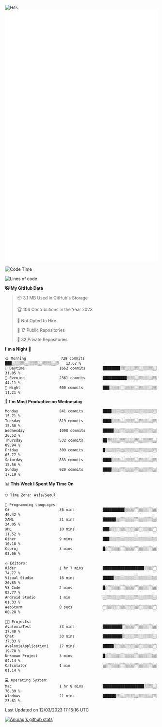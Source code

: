 ![Hits](https://hits.seeyoufarm.com/api/count/incr/badge.svg?url=https%3A%2F%2Fgithub.com%2Fkokose1234&count_bg=%2379C83D&title_bg=%23555555&icon=apple.svg&icon_color=%23E7E7E7&title=hits&edge_flat=false)
<br/>
![Metrics](https://github.com/kokose1234/kokose1234/blob/main/github-metrics.svg)

<!--START_SECTION:waka-->
![Code Time](http://img.shields.io/badge/Code%20Time-780%20hrs%2049%20mins-blue)

![Lines of code](https://img.shields.io/badge/From%20Hello%20World%20I%27ve%20Written-20.0%20million%20lines%20of%20code-blue)

**🐱 My GitHub Data** 

> 📦 3.1 MB Used in GitHub's Storage 
 > 
> 🏆 104 Contributions in the Year 2023
 > 
> 🚫 Not Opted to Hire
 > 
> 📜 17 Public Repositories 
 > 
> 🔑 32 Private Repositories 
 > 
**I'm a Night 🦉** 

```text
🌞 Morning                729 commits         ███░░░░░░░░░░░░░░░░░░░░░░   13.62 % 
🌆 Daytime                1662 commits        ████████░░░░░░░░░░░░░░░░░   31.05 % 
🌃 Evening                2361 commits        ███████████░░░░░░░░░░░░░░   44.11 % 
🌙 Night                  600 commits         ███░░░░░░░░░░░░░░░░░░░░░░   11.21 % 
```
📅 **I'm Most Productive on Wednesday** 

```text
Monday                   841 commits         ████░░░░░░░░░░░░░░░░░░░░░   15.71 % 
Tuesday                  819 commits         ████░░░░░░░░░░░░░░░░░░░░░   15.30 % 
Wednesday                1098 commits        █████░░░░░░░░░░░░░░░░░░░░   20.52 % 
Thursday                 532 commits         ██░░░░░░░░░░░░░░░░░░░░░░░   09.94 % 
Friday                   309 commits         █░░░░░░░░░░░░░░░░░░░░░░░░   05.77 % 
Saturday                 833 commits         ████░░░░░░░░░░░░░░░░░░░░░   15.56 % 
Sunday                   920 commits         ████░░░░░░░░░░░░░░░░░░░░░   17.19 % 
```


📊 **This Week I Spent My Time On** 

```text
🕑︎ Time Zone: Asia/Seoul

💬 Programming Languages: 
C#                       36 mins             ██████████░░░░░░░░░░░░░░░   40.42 % 
XAML                     21 mins             ██████░░░░░░░░░░░░░░░░░░░   24.05 % 
XML                      10 mins             ███░░░░░░░░░░░░░░░░░░░░░░   11.52 % 
Other                    9 mins              ███░░░░░░░░░░░░░░░░░░░░░░   10.18 % 
Csproj                   3 mins              █░░░░░░░░░░░░░░░░░░░░░░░░   03.66 % 

🔥 Editors: 
Rider                    1 hr 7 mins         ███████████████████░░░░░░   74.77 % 
Visual Studio            18 mins             █████░░░░░░░░░░░░░░░░░░░░   20.85 % 
VS Code                  2 mins              █░░░░░░░░░░░░░░░░░░░░░░░░   02.77 % 
Android Studio           1 min               ░░░░░░░░░░░░░░░░░░░░░░░░░   01.33 % 
WebStorm                 0 secs              ░░░░░░░░░░░░░░░░░░░░░░░░░   00.28 % 

🐱‍💻 Projects: 
AvaloniaTest             33 mins             █████████░░░░░░░░░░░░░░░░   37.40 % 
Chat                     33 mins             █████████░░░░░░░░░░░░░░░░   37.33 % 
AvaloniaApplication1     17 mins             █████░░░░░░░░░░░░░░░░░░░░   19.70 % 
Unknown Project          3 mins              █░░░░░░░░░░░░░░░░░░░░░░░░   04.14 % 
Calculator               1 min               ░░░░░░░░░░░░░░░░░░░░░░░░░   01.14 % 

💻 Operating System: 
Mac                      1 hr 8 mins         ███████████████████░░░░░░   76.39 % 
Windows                  21 mins             ██████░░░░░░░░░░░░░░░░░░░   23.61 % 
```


 Last Updated on 12/03/2023 17:15:16 UTC
<!--END_SECTION:waka-->

[![Anurag's github stats](https://github-readme-stats.vercel.app/api?username=kokose1234&theme=dracula)](https://github.com/anuraghazra/github-readme-stats)



	
